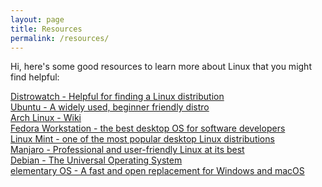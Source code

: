 ```yaml
---
layout: page
title: Resources
permalink: /resources/
---
```

Hi, here's some good resources to learn more about Linux that you might find helpful:

[Distrowatch - Helpful for finding a Linux distribution][distwatch]  
[Ubuntu - A widely used, beginner friendly distro][ubuntu]  
[Arch Linux - Wiki][arch]  
[Fedora Workstation - the best desktop OS for software developers][fedora]  
[Linux Mint - one of the most popular desktop Linux distributions][mint]  
[Manjaro - Professional and user-friendly Linux at its best][manjaro]  
[Debian - The Universal Operating System][debian]  
[elementary OS - A fast and open replacement for Windows and macOS][elementary]

[distwatch]:  https://www.distrowatch.com
[ubuntu]:     https://www.ubuntu.com
[arch]:       https://wiki.archlinux.org
[fedora]:     https://getfedora.org
[mint]:       https://www.linuxmint.com
[manjaro]:    https://manjaro.org
[debian]:     https://www.debian.org
[elementary]: https://elementary.io
